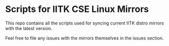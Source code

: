 # Scripts for IITK CSE Linux Mirrors

This repo contains all the scripts used for syncing current IITK
distro mirrors with the latest version.

Feel free to file any issues with the mirrors themselves in the
issues section.
